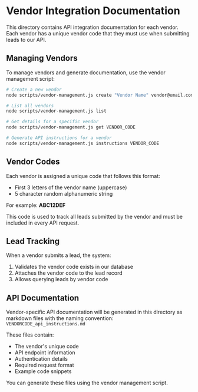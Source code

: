 # Vendor Integration Documentation

This directory contains API integration documentation for each vendor. Each vendor has a unique vendor code that they must use when submitting leads to our API.

## Managing Vendors

To manage vendors and generate documentation, use the vendor management script:

```bash
# Create a new vendor
node scripts/vendor-management.js create "Vendor Name" vendor@email.com 555-123-4567

# List all vendors
node scripts/vendor-management.js list

# Get details for a specific vendor
node scripts/vendor-management.js get VENDOR_CODE

# Generate API instructions for a vendor
node scripts/vendor-management.js instructions VENDOR_CODE
```

## Vendor Codes

Each vendor is assigned a unique code that follows this format:
- First 3 letters of the vendor name (uppercase)
- 5 character random alphanumeric string

For example: **ABC12DEF**

This code is used to track all leads submitted by the vendor and must be included in every API request.

## Lead Tracking

When a vendor submits a lead, the system:
1. Validates the vendor code exists in our database
2. Attaches the vendor code to the lead record
3. Allows querying leads by vendor code

## API Documentation

Vendor-specific API documentation will be generated in this directory as markdown files with the naming convention: `VENDORCODE_api_instructions.md`

These files contain:
- The vendor's unique code
- API endpoint information
- Authentication details
- Required request format
- Example code snippets

You can generate these files using the vendor management script. 